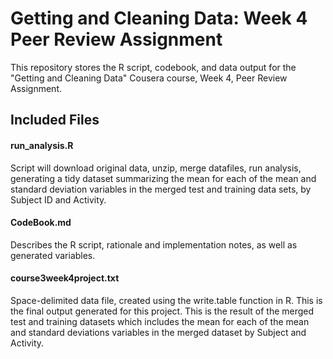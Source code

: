 # Getting and Cleaning Data: Week 4 Peer Review Assignment

This repository stores the R script, codebook, and data output for the "Getting and Cleaning Data" Cousera course, Week 4, Peer Review Assignment.



## Included Files

#### run_analysis.R
Script will download original data, unzip, merge datafiles, run analysis, generating a tidy dataset summarizing the mean for each of the mean and standard deviation variables in the merged test and training data sets, by Subject ID and Activity.

#### CodeBook.md
Describes the R script, rationale and implementation notes, as well as generated variables.

#### course3week4project.txt
Space-delimited data file, created using the write.table function in R. This is the final output generated for this project. This is the result of the merged test and training datasets which includes the mean for each of the mean and standard deviations variables in the merged dataset by Subject and Activity.
